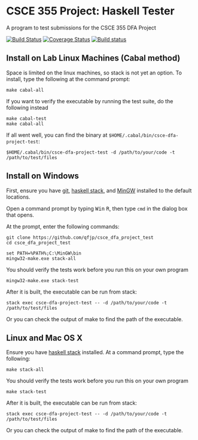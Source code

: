 # CSCE 355 Project: Haskell Tester
A program to test submissions for the CSCE 355 DFA Project

[![Build Status](https://travis-ci.org/qfjp/csce_dfa_project_test.svg?branch=master)](https://travis-ci.org/qfjp/csce_dfa_project_test/)
[![Coverage Status](https://coveralls.io/repos/github/qfjp/csce_dfa_project_test/badge.svg?branch=master)](https://coveralls.io/github/qfjp/csce_dfa_project_test?branch=master)
[![Build status](https://ci.appveyor.com/api/projects/status/5cv1bhk8c24x6bht?svg=true)](https://ci.appveyor.com/project/qfjp/csce-dfa-project-test)

## Install on Lab Linux Machines (Cabal method)

Space is limited on the linux machines, so stack is not yet an option.
To install, type the following at the command prompt:

    make cabal-all

If you want to verify the executable by running the test suite, do the
following instead

    make cabal-test
    make cabal-all

If all went well, you can find the binary at
`$HOME/.cabal/bin/csce-dfa-project-test`:

    $HOME/.cabal/bin/csce-dfa-project-test -d /path/to/your/code -t /path/to/test/files

## Install on Windows

First, ensure you have [git](https://git-scm.com/download/), [haskell
stack](https://docs.haskellstack.org/en/stable/README/), and
[MinGW](http://mingw.org/) installed to the default locations.

Open a command prompt by typing <kbd>Win</kbd> <kbd>R</kbd>, then type
`cmd` in the dialog box that opens.

At the prompt, enter the following commands:

    git clone https://github.com/qfjp/csce_dfa_project_test
    cd csce_dfa_project_test

    set PATH=%PATH%;C:\MinGW\bin
    mingw32-make.exe stack-all

You should verify the tests work before you run this on your own
program

    mingw32-make.exe stack-test

After it is built, the executable can be run from stack:

    stack exec csce-dfa-project-test -- -d /path/to/your/code -t /path/to/test/files

Or you can check the output of make to find the path of the
executable.

## Linux and Mac OS X

Ensure you have [haskell stack](https://docs.haskellstack.org/en/stable/README/)
installed. At a command prompt, type the following:

    make stack-all

You should verify the tests work before you run this on your own
program

    make stack-test

After it is built, the executable can be run from stack:

    stack exec csce-dfa-project-test -- -d /path/to/your/code -t /path/to/test/files

Or you can check the output of make to find the path of the
executable.
